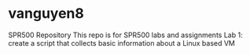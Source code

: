 # vanguyen8
SPR500 Repository
This repo is for SPR500 labs and assignments
Lab 1: create a script that collects basic information about a Linux based VM 
